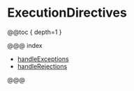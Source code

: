 <a id="executiondirectives-java"></a>
# ExecutionDirectives

@@toc { depth=1 }

@@@ index

* [handleExceptions](handleExceptions.md)
* [handleRejections](handleRejections.md)

@@@